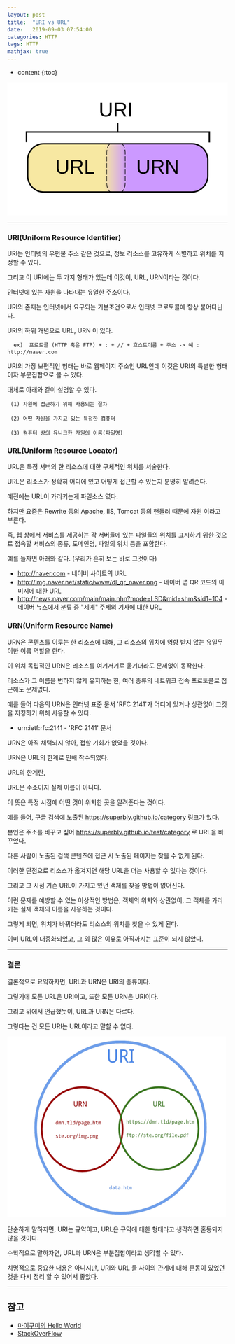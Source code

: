 ```yaml
---
layout: post
title:  "URI vs URL"
date:   2019-09-03 07:54:00
categories: HTTP
tags: HTTP
mathjax: true
---
```


* content
{:toc}



![trace](/img/UrlUri.png)

---
### URI(Uniform Resource Identifier)  

URI는 인터넷의 우편물 주소 같은 것으로, 정보 리소스를 고유하게 식별하고 위치를 지정할 수 있다.

그리고 이 URI에는 두 가지 형태가 있는데 이것이, URL, URN이라는 것이다.

인터넷에 있는 자원을 나타내는 유일한 주소이다.

 URI의 존재는 인터넷에서 요구되는 기본조건으로서 인터넷 프로토콜에 항상 붙어다닌다.

 URI의 하위 개념으로 URL, URN 이 있다.  


      ex)  프로토콜 (HTTP 혹은 FTP) + : + // + 호스트이름 + 주소 -> 예 : http://naver.com


 URI의 가장 보편적인 형태는 바로 웹페이지 주소인 URL인데 이것은 URI의 특별한 형태이자 부분집합으로 볼 수 있다.  

 대체로 아래와 같이 설명할 수 있다.

     (1) 자원에 접근하기 위해 사용되는 절차

     (2) 어떤 자원을 가지고 있는 특정한 컴퓨터

     (3) 컴퓨터 상의 유니크한 자원의 이름(파일명)


### URL(Uniform Resource Locator)  

URL은 특정 서버의 한 리소스에 대한 구체적인 위치를 서술한다.

URL은 리소스가 정확히 어디에 있고 어떻게 접근할 수 있는지 분명히 알려준다.

예전에는 URL이 가리키는게 파일소스 였다.

하지만 요즘은 Rewrite 등의 Apache, IIS, Tomcat 등의 핸들러 때문에 자원 이라고 부른다.

즉, 웹 상에서 서비스를 제공하는 각 서버들에 있는 파일들의 위치를 표시하기 위한 것으로 접속할 서비스의 종류, 도메인명, 파일의 위치 등을 포함한다.



예를 들자면 아래와 같다. (우리가 흔히 보는 바로 그것이다)

- http://naver.com - 네이버 사이트의 URL
- http://img.naver.net/static/www/dl_qr_naver.png - 네이버 앱 QR 코드의 이미지에 대한 URL
- http://news.naver.com/main/main.nhn?mode=LSD&mid=shm&sid1=104 - 네이버 뉴스에서 분류 중 "세계" 주제의 기사에 대한 URL



### URN(Uniform Resource Name)  

URN은 콘텐츠를 이루는 한 리소스에 대해, 그 리소스의 위치에 영향 받지 않는 유일무이한 이름 역할을 한다.

이 위치 독립적인 URN은 리소스를 여기저기로 옮기더라도 문제없이 동작한다.

리소스가 그 이름을 변하지 않게 유지하는 한, 여러 종류의 네트워크 접속 프로토콜로 접근해도 문제없다.

예를 들어 다음의 URN은 인터넷 표준 문서 'RFC 2141'가 어디에 있거나 상관없이 그것을 지칭하기 위해 사용할 수 있다.

- urn:ietf:rfc:2141 - 'RFC 2141' 문서

URN은 아직 채택되지 않아, 접할 기회가 없었을 것이다.

URN은 URL의 한계로 인해 착수되었다.



URL의 한계란,

URL은 주소이지 실제 이름이 아니다.

이 뜻은 특정 시점에 어떤 것이 위치한 곳을 알려준다는 것이다.



예를 들어, 구글 검색에 노출된 https://superbly.github.io/category 링크가 있다.

본인은 주소를 바꾸고 싶어 https://superbly.github.io/test/category 로 URL을 바꾸었다.

다른 사람이 노출된 검색 콘텐츠에 접근 시 노출된 페이지는 찾을 수 없게 된다.

이러한 단점으로 리소스가 옮겨지면 해당 URL을 더는 사용할 수 없다는 것이다.

그리고 그 시점 기존 URL이 가지고 있던 객체를 찾을 방법이 없어진다.



이런 문제를 예방할 수 있는 이상적인 방법은, 객체의 위치와 상관없이, 그 객체를 가리키는 실제 객체의 이름을 사용하는 것이다.

그렇게 되면, 위치가 바뀌더라도 리소스의 위치를 찾을 수 있게 된다.

이미 URL이 대중화되었고, 그 외 많은 이유로 아직까지는 표준이 되지 않았다.

---
### 결론  

결론적으로 요약하자면, URL과 URN은 URI의 종류이다.

그렇기에 모든 URL은 URI이고, 또한 모든 URN은 URI이다.

그리고 위에서 언급했듯이, URL과 URN은 다르다.

그렇다는 건 모든 URI는 URL이라고 말할 수 없다.


![trace](/img/UriUrl2.png)




단순하게 말하자면, URI는 규약이고, URL은 규약에 대한 형태라고 생각하면 혼동되지 않을 것이다.

수학적으로 말하자면, URL과 URN은 부분집합이라고 생각할 수 있다.

치명적으로 중요한 내용은 아니지만, URI와 URL 둘 사이의 관계에 대해 혼동이 있었던 것을 다시 정리 할 수 있어서 좋았다.


---



## 참고  

* [마이구미의 Hello World](https://mygumi.tistory.com/139)  
* [StackOverFlow](https://stackoverflow.com/questions/176264/what-is-the-difference-between-a-uri-a-url-and-a-urn)  
